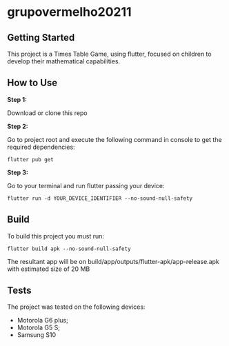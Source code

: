 # grupovermelho20211

## Getting Started

This project is a Times Table Game, using flutter, focused on children to develop their mathematical capabilities.

## How to Use 

**Step 1:**

Download or clone this repo

**Step 2:**

Go to project root and execute the following command in console to get the required dependencies: 

```
flutter pub get 
```

**Step 3:**

Go to your terminal and run flutter passing your device:

```
flutter run -d YOUR_DEVICE_IDENTIFIER --no-sound-null-safety
```

## Build

To build this project you must run:

```
flutter build apk --no-sound-null-safety
```

The resultant app will be on build/app/outputs/flutter-apk/app-release.apk with estimated size of 20 MB

## Tests

The project was tested on the following devices:

- Motorola G6 plus;
- Motorola G5 S;
- Samsung S10